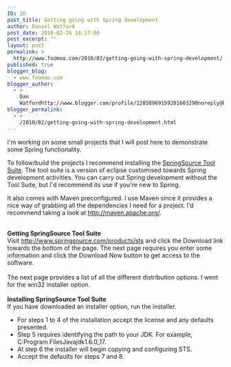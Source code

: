 ```yaml
---
ID: 26
post_title: Getting going with Spring development
author: Daniel Watford
post_date: 2010-02-26 18:27:00
post_excerpt: ""
layout: post
permalink: >
  http://www.foomoo.com/2010/02/getting-going-with-spring-development/
published: true
blogger_blog:
  - www.foomoo.com
blogger_author:
  - >
    Dan
    Watfordhttp://www.blogger.com/profile/12858969159201603290noreply@blogger.com
blogger_permalink:
  - >
    /2010/02/getting-going-with-spring-development.html
---
```

I'm working on some small projects that I will post here to demonstrate some Spring functionality.  
  
To follow/build the projects I recommend installing the [SpringSource Tool Suite][1]. The tool suite is a version of eclipse customised towards Spring development activities. You can carry out Spring development without the Tool Suite, but I'd recommend its use if you're new to Spring.  
  
It also comes with Maven preconfigured. I use Maven since it provides a nice way of grabbing all the dependencies I need for a project. I'd recommend taking a look at <http://maven.apache.org/>.  
<div>
  <br />
</div>

<div>
  <b>Getting SpringSource Tool Suite</b>
</div>

<div>
  Visit <a href="http://www.springsource.com/products/sts">http://www.springsource.com/products/sts</a> and click the Download link towards the bottom of the page. The next page requires you enter some information and click the Download Now button to get access to the software.
</div>

<div>
  <br />
</div>

<div>
  The next page provides a list of all the different distribution options. I went for the win32 installer option.
</div>

<div>
  <br />
</div>

<div>
  <b>Installing SpringSource Tool Suite</b>
</div>

<div>
  If you have downloaded an installer option, run the installer.
</div>

<div>
  <ul>
    <li>
      For steps 1 to 4 of the installation accept the license and any defaults presented.
    </li>
    <li>
      Step 5 requires identifying the path to your JDK. For example, C:Program FilesJavajdk1.6.0_17.
    </li>
    <li>
      At step 6 the installer will begin copying and configuring STS.
    </li>
    <li>
      Accept the defaults for steps 7 and 8.
    </li>
  </ul>
</div>

 [1]: http://springsource.com/products/sts